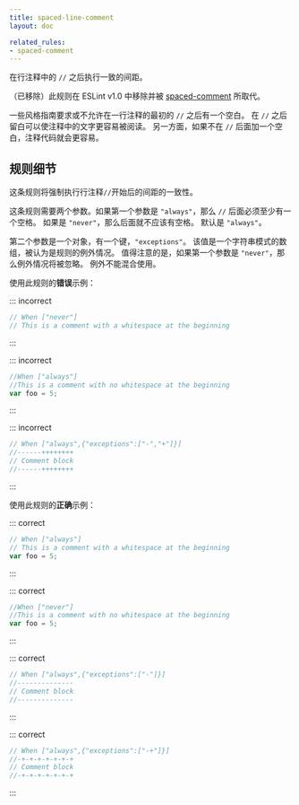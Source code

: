 ```yaml
---
title: spaced-line-comment
layout: doc

related_rules:
- spaced-comment
---
```


在行注释中的 `//` 之后执行一致的间距。

（已移除）此规则在 ESLint v1.0 中移除并被 [spaced-comment](spaced-comment) 所取代。

一些风格指南要求或不允许在一行注释的最初的 `//` 之后有一个空白。
在 `//` 之后留白可以使注释中的文字更容易被阅读。
另一方面，如果不在 `//` 后面加一个空白，注释代码就会更容易。

## 规则细节

这条规则将强制执行行注释`//`开始后的间距的一致性。

这条规则需要两个参数。如果第一个参数是 `"always"`，那么 `//` 后面必须至少有一个空格。
如果是 `"never"`，那么后面就不应该有空格。
默认是 `"always"`。

第二个参数是一个对象，有一个键，`"exceptions"`。
该值是一个字符串模式的数组，被认为是规则的例外情况。
值得注意的是，如果第一个参数是 `"never"`，那么例外情况将被忽略。
例外不能混合使用。

使用此规则的**错误**示例：

::: incorrect

```js
// When ["never"]
// This is a comment with a whitespace at the beginning
```

:::

::: incorrect

```js
//When ["always"]
//This is a comment with no whitespace at the beginning
var foo = 5;
```

:::

::: incorrect

```js
// When ["always",{"exceptions":["-","+"]}]
//------++++++++
// Comment block
//------++++++++
```

:::

使用此规则的**正确**示例：

::: correct

```js
// When ["always"]
// This is a comment with a whitespace at the beginning
var foo = 5;
```

:::

::: correct

```js
//When ["never"]
//This is a comment with no whitespace at the beginning
var foo = 5;
```

:::

::: correct

```js
// When ["always",{"exceptions":["-"]}]
//--------------
// Comment block
//--------------
```

:::

::: correct

```js
// When ["always",{"exceptions":["-+"]}]
//-+-+-+-+-+-+-+
// Comment block
//-+-+-+-+-+-+-+
```

:::
